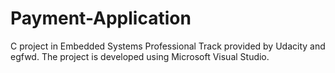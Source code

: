 # Payment-Application
C project in Embedded Systems Professional Track provided by Udacity and egfwd. The project is developed using Microsoft Visual Studio.
